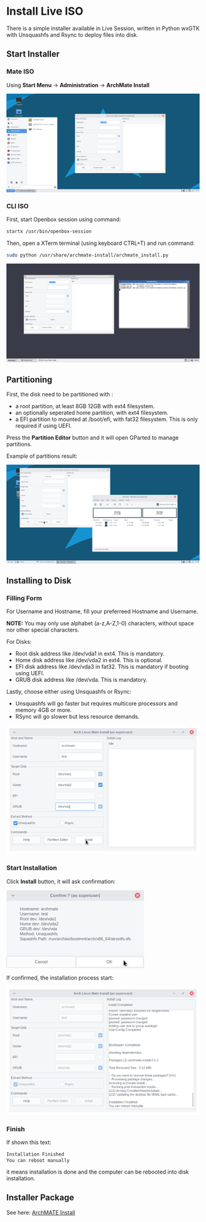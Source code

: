 # Install Live ISO

There is a simple installer available in Live Session, written in Python wxGTK with Unsquashfs and Rsync to deploy files into disk.

## Start Installer

### Mate ISO

Using **Start Menu** -> **Administration** -> **ArchMate Install**

![](screenshots/install_mate.png)

### CLI ISO

First, start Openbox session using command:

```sh
startx /usr/bin/openbox-session
```

Then, open a XTerm terminal (using keyboard CTRL+T) and run command:

```sh
sudo python /usr/share/archmate-install/archmate_install.py
```

![](screenshots/install_ob.png)

## Partitioning

First, the disk need to be partitioned with :
- a root partition, at least 8GB 12GB with ext4 filesystem.
- an optionally seperated home partition, with ext4 filesystem.
- a EFI partition to mounted at /boot/efi, with fat32 filesystem. This is only required if using UEFI.

Press the **Partition Editor** button and it will open GParted to manage partitions.

Example of partitions result:

![](screenshots/install_0.png)

## Installing to Disk

### Filling Form

For Username and Hostname, fill your preferreed Hostname and Username.

**NOTE:** You may only use alphabet (a-z,A-Z,1-0) characters, without space nor other special characters.

For Disks:
- Root disk address like /dev/vda1 in ext4. This is mandatory.
- Home disk address like /dev/vda2 in ext4. This is optional.
- EFI disk address like /dev/vda3 in fat32. This is mandatory if booting using UEFI.
- GRUB disk address like /dev/vda. This is mandatory.

Lastly, choose either using Unsquashfs or Rsync:
- Unsquashfs will go faster but requires multicore processors and memory 4GB or more.
- RSync will go slower but less resource demands.

![](screenshots/install_1.png)

### Start Installation

Click **Install** button, it will ask confirmation:

![](screenshots/install_2.png)

If confirmed, the installation process start:

![](screenshots/install_3.png)

### Finish

If shown this text:

```
Installation Finished
You can reboot manually
```

it means installation is done and the computer can be rebooted into disk installation.

## Installer Package

See here: [ArchMATE Install](https://github.com/mekatronik-achmadi/archmate/tree/main/pkgbuilds/custom/archmate-install/)